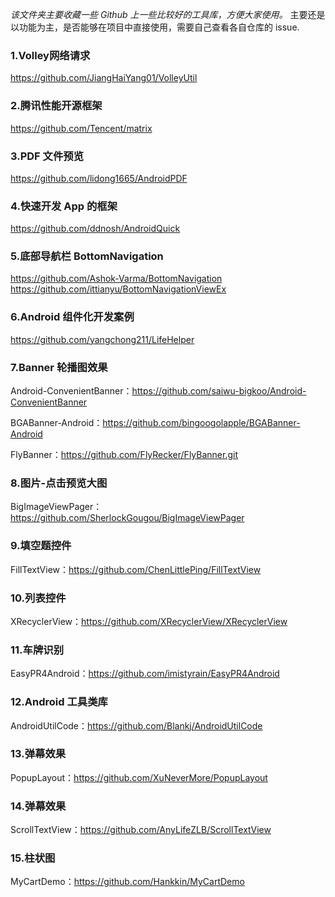 *该文件夹主要收藏一些 Github 上一些比较好的工具库，方便大家使用。*
主要还是以功能为主，是否能够在项目中直接使用，需要自己查看各自仓库的 issue.


### 1.Volley网络请求 
https://github.com/JiangHaiYang01/VolleyUtil
### 2.腾讯性能开源框架
https://github.com/Tencent/matrix
### 3.PDF 文件预览
https://github.com/lidong1665/AndroidPDF
### 4.快速开发 App 的框架
https://github.com/ddnosh/AndroidQuick
### 5.底部导航栏 BottomNavigation
https://github.com/Ashok-Varma/BottomNavigation
https://github.com/ittianyu/BottomNavigationViewEx
### 6.Android 组件化开发案例
https://github.com/yangchong211/LifeHelper
### 7.Banner 轮播图效果
Android-ConvenientBanner：https://github.com/saiwu-bigkoo/Android-ConvenientBanner

BGABanner-Android：https://github.com/bingoogolapple/BGABanner-Android

FlyBanner：https://github.com/FlyRecker/FlyBanner.git

### 8.图片-点击预览大图
BigImageViewPager：https://github.com/SherlockGougou/BigImageViewPager
### 9.填空题控件
FillTextView：https://github.com/ChenLittlePing/FillTextView
### 10.列表控件
XRecyclerView：https://github.com/XRecyclerView/XRecyclerView
### 11.车牌识别
EasyPR4Android：https://github.com/imistyrain/EasyPR4Android
### 12.Android 工具类库
AndroidUtilCode：https://github.com/Blankj/AndroidUtilCode
### 13.弹幕效果
PopupLayout：https://github.com/XuNeverMore/PopupLayout
### 14.弹幕效果
ScrollTextView：https://github.com/AnyLifeZLB/ScrollTextView
### 15.柱状图   
MyCartDemo：https://github.com/Hankkin/MyCartDemo
